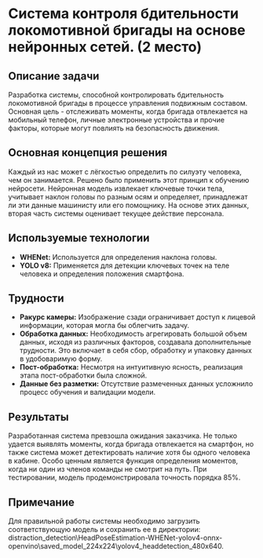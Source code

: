 # Система контроля бдительности локомотивной бригады на основе нейронных сетей. (2 место)

## Описание задачи
Разработка системы, способной контролировать бдительность локомотивной бригады в процессе управления подвижным составом. Основная цель - отслеживать моменты, когда бригада отвлекается на мобильный телефон, личные электронные устройства и прочие факторы, которые могут повлиять на безопасность движения.

## Основная концепция решения
Каждый из нас может с лёгкостью определить по силуэту человека, чем он занимается. Решено было применить этот принцип к обучению нейросети. Нейронная модель извлекает ключевые точки тела, учитывает наклон головы по разным осям и определяет, принадлежат ли эти данные машинисту или его помощнику. На основе этих данных, вторая часть системы оценивает текущее действие персонала.

## Используемые технологии
- **WHENet:** Используется для определения наклона головы.
- **YOLO v8:** Применяется для детекции ключевых точек на теле человека и определения положения смартфона.

## Трудности
- **Ракурс камеры:** Изображение сзади ограничивает доступ к лицевой информации, которая могла бы облегчить задачу.
- **Обработка данных:** Необходимость агрегировать большой объем данных, исходя из различных факторов, создавала дополнительные трудности. Это включает в себя сбор, обработку и упаковку данных в удобоваримую форму.
- **Пост-обработка:** Несмотря на интуитивную ясность, реализация этапа пост-обработки была сложной.
- **Данные без разметки:** Отсутствие размеченных данных усложнило процесс обучения и валидации модели.

## Результаты
Разработанная система превзошла ожидания заказчика. Не только удается выявлять моменты, когда бригада отвлекается на смартфон, но также система может детектировать наличие хотя бы одного человека в кабине. Особо ценным является функция определения моментов, когда ни один из членов команды не смотрит на путь. При тестировании, модель продемонстрировала точность порядка 85%.

## Примечание
Для правильной работы системы необходимо загрузить соответствующую модель и сохранить ее в директории: distraction_detection\HeadPoseEstimation-WHENet-yolov4-onnx-openvino\saved_model_224x224\yolov4_headdetection_480x640.

